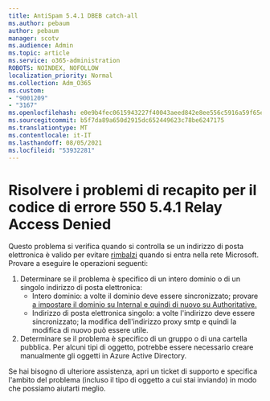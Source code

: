 ```yaml
---
title: AntiSpam 5.4.1 DBEB catch-all
ms.author: pebaum
author: pebaum
manager: scotv
ms.audience: Admin
ms.topic: article
ms.service: o365-administration
ROBOTS: NOINDEX, NOFOLLOW
localization_priority: Normal
ms.collection: Adm_O365
ms.custom:
- "9001209"
- "3167"
ms.openlocfilehash: e0e9b4fec0615943227f40043aeed842e8ee556c5916a59f65e79ce121ec9547
ms.sourcegitcommit: b5f7da89a650d2915dc652449623c78be6247175
ms.translationtype: MT
ms.contentlocale: it-IT
ms.lasthandoff: 08/05/2021
ms.locfileid: "53932281"
---
```

# <a name="fix-delivery-issues-for-error-code-550-541-relay-access-denied"></a>Risolvere i problemi di recapito per il codice di errore 550 5.4.1 Relay Access Denied

Questo problema si verifica quando si controlla se un indirizzo di posta elettronica è valido per evitare [rimbalzi](https://docs.microsoft.com/exchange/mail-flow-best-practices/use-directory-based-edge-blocking) quando si entra nella rete Microsoft. Provare a eseguire le operazioni seguenti:

1. Determinare se il problema è specifico di un intero dominio o di un singolo indirizzo di posta elettronica:
    - Intero dominio: a volte il dominio deve essere sincronizzato; provare [a impostare il dominio su Internal e quindi di nuovo su Authoritative.](https://docs.microsoft.com/exchange/mail-flow-best-practices/manage-accepted-domains/manage-accepted-domains)
    - Indirizzo di posta elettronica singolo: a volte l'indirizzo deve essere sincronizzato; la modifica dell'indirizzo proxy smtp e quindi la modifica di nuovo può essere utile.
2. Determinare se il problema è specifico di un gruppo o di una cartella pubblica. Per alcuni tipi di oggetto, potrebbe essere necessario creare manualmente gli oggetti in Azure Active Directory.

Se hai bisogno di ulteriore assistenza, apri un ticket di supporto e specifica l'ambito del problema (incluso il tipo di oggetto a cui stai inviando) in modo che possiamo aiutarti meglio.